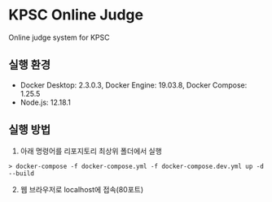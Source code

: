 # KPSC Online Judge
Online judge system for KPSC

## 실행 환경

- Docker Desktop: 2.3.0.3, Docker Engine: 19.03.8, Docker Compose: 1.25.5
- Node.js: 12.18.1


## 실행 방법
1. 아래 명령어를 리포지토리 최상위 폴더에서 실행
```
> docker-compose -f docker-compose.yml -f docker-compose.dev.yml up -d --build
```

2. 웹 브라우저로 localhost에 접속(80포트)
